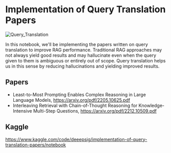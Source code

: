 # Implementation of Query Translation Papers

![Query_Translation](https://github.com/Mr-DG-Wick/query-translation/assets/81250703/6f555ccf-eb93-4218-98ee-9046bc710265)

In this notebook, we'll be implementing the papers written on query translation to improve RAG performance. Traditional RAG approaches may not always yield good results and may hallucinate even when the query given to them is ambiguous or entirely out of scope. Query translation helps us in this sense by reducing hallucinations and yielding improved results.

## Papers
- Least-to-Most Prompting Enables Complex Reasoning in Large Language Models, https://arxiv.org/pdf/2205.10625.pdf
- Interleaving Retrieval with Chain-of-Thought Reasoning for Knowledge-Intensive Multi-Step Questions, https://arxiv.org/pdf/2212.10509.pdf

## Kaggle
https://www.kaggle.com/code/deeepsig/implementation-of-query-translation-papers/notebook
